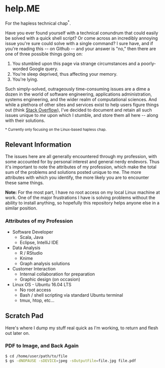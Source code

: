 # help.ME
For the hapless technical chap<sup>*</sup>.

Have you ever found yourself with a technical conundrum that could easily be solved with a quick shell script?  Or come across an incredibly annoying issue you're sure could solve with a single command?  I sure have, and if you're reading this -- on Github -- and your answer is "no," then there are one of three possible things going on:

1. You stumbled upon this page via strange circumstances and a poorly-worded Google query.
2. You're sleep deprived, thus affecting your memory.
3. You're lying.

Such simply-solved, outrageously time-consuming issues are a dime a dozen in the world of software engineering, applications administration, systems engineering, and the wider realm of computational sciences.  And while a plethora of other sites and services exist to help users figure things out (think [Stack Overflow](https://stackoverflow.com/)), I've decided to document and retain all such issues unique to *me* upon which I stumble, and store them all here -- along with their solutions.

<sup>* Currently only focusing on the Linux-based hapless chap.</sup>

## Relevant Information
The issues here are all generally encountered through my profession, with some accounted for by personal interest and general nerdy endevors.  Thus it's important to note the attributes of my profession, which make the total sum of the problems and solutions posted unique to me.  The more attributes with which you identify, the more likely you are to encounter these same things.

**Note:** For the most part, I have no root access on my local Linux machine at work.  One of the major frustrations I have is solving problems without the ability to install anything, so hopefully this repository helps anyone else in a similar position.

### Attributes of my Profession
* Software Developer
  * Scala, Java
  * Eclipse, IntelliJ IDE
* Data Analysis
  * R / RStudio
  * Knime
  * Graph analysis solutions
* Customer Interaction
  * Internal collaboration for preparation
  * Graphic design (on occasion)
* Linux OS - Ubuntu 16.04 LTS
  * No root access
  * Bash / shell scripting via standard Ubuntu terminal
  * tmux, htop, etc...


## Scratch Pad

Here's where I dump my stuff real quick as I'm working, to return and flesh out later on.

### PDF to Image, and Back Again
```bash
$ cd /home/user/path/to/file
$ gs -dNOPAUSE -sDEVICE=jpeg -sOutputFile=file.jpg file.pdf
```
